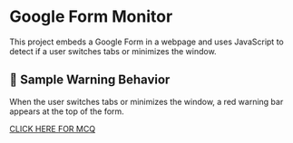 # Google Form Monitor

This project embeds a Google Form in a webpage and uses JavaScript to detect if a user switches tabs or minimizes the window.

## 🧪 Sample Warning Behavior

When the user switches tabs or minimizes the window, a red warning bar appears at the top of the form.

[CLICK HERE FOR MCQ](s2aeiitw.html)

